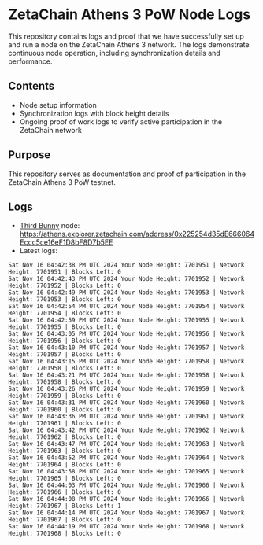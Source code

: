 # ZetaChain Athens 3 PoW Node Logs
This repository contains logs and proof that we have successfully set up and run a node on the ZetaChain Athens 3 network. The logs demonstrate continuous node operation, including synchronization details and performance.

## Contents
- Node setup information
- Synchronization logs with block height details
- Ongoing proof of work logs to verify active participation in the ZetaChain network

## Purpose
This repository serves as documentation and proof of participation in the ZetaChain Athens 3 PoW testnet.

## Logs

- [Third Bunny](https://thirdbunny.xyz/) node: https://athens.explorer.zetachain.com/address/0x225254d35dE666064Eccc5ce16eF1D8bF8D7b5EE
- Latest logs:
```
Sat Nov 16 04:42:38 PM UTC 2024 Your Node Height: 7701951 | Network Height: 7701951 | Blocks Left: 0
Sat Nov 16 04:42:43 PM UTC 2024 Your Node Height: 7701952 | Network Height: 7701952 | Blocks Left: 0
Sat Nov 16 04:42:49 PM UTC 2024 Your Node Height: 7701953 | Network Height: 7701953 | Blocks Left: 0
Sat Nov 16 04:42:54 PM UTC 2024 Your Node Height: 7701954 | Network Height: 7701954 | Blocks Left: 0
Sat Nov 16 04:42:59 PM UTC 2024 Your Node Height: 7701955 | Network Height: 7701955 | Blocks Left: 0
Sat Nov 16 04:43:05 PM UTC 2024 Your Node Height: 7701956 | Network Height: 7701956 | Blocks Left: 0
Sat Nov 16 04:43:10 PM UTC 2024 Your Node Height: 7701957 | Network Height: 7701957 | Blocks Left: 0
Sat Nov 16 04:43:15 PM UTC 2024 Your Node Height: 7701958 | Network Height: 7701958 | Blocks Left: 0
Sat Nov 16 04:43:21 PM UTC 2024 Your Node Height: 7701958 | Network Height: 7701958 | Blocks Left: 0
Sat Nov 16 04:43:26 PM UTC 2024 Your Node Height: 7701959 | Network Height: 7701959 | Blocks Left: 0
Sat Nov 16 04:43:31 PM UTC 2024 Your Node Height: 7701960 | Network Height: 7701960 | Blocks Left: 0
Sat Nov 16 04:43:36 PM UTC 2024 Your Node Height: 7701961 | Network Height: 7701961 | Blocks Left: 0
Sat Nov 16 04:43:42 PM UTC 2024 Your Node Height: 7701962 | Network Height: 7701962 | Blocks Left: 0
Sat Nov 16 04:43:47 PM UTC 2024 Your Node Height: 7701963 | Network Height: 7701963 | Blocks Left: 0
Sat Nov 16 04:43:52 PM UTC 2024 Your Node Height: 7701964 | Network Height: 7701964 | Blocks Left: 0
Sat Nov 16 04:43:58 PM UTC 2024 Your Node Height: 7701965 | Network Height: 7701965 | Blocks Left: 0
Sat Nov 16 04:44:03 PM UTC 2024 Your Node Height: 7701966 | Network Height: 7701966 | Blocks Left: 0
Sat Nov 16 04:44:08 PM UTC 2024 Your Node Height: 7701966 | Network Height: 7701967 | Blocks Left: 1
Sat Nov 16 04:44:14 PM UTC 2024 Your Node Height: 7701967 | Network Height: 7701967 | Blocks Left: 0
Sat Nov 16 04:44:19 PM UTC 2024 Your Node Height: 7701968 | Network Height: 7701968 | Blocks Left: 0
```
